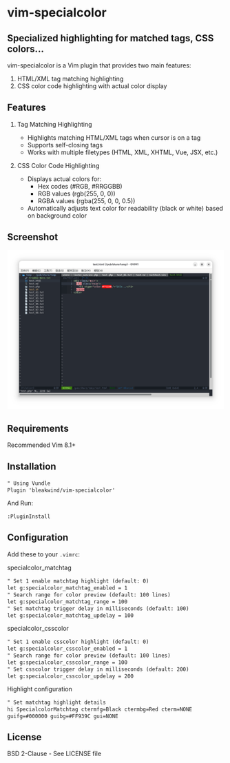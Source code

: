 # vim-specialcolor

## Specialized highlighting for matched tags, CSS colors...
vim-specialcolor is a Vim plugin that provides two main features:
1. HTML/XML tag matching highlighting
2. CSS color code highlighting with actual color display

## Features
1. Tag Matching Highlighting
    - Highlights matching HTML/XML tags when cursor is on a tag
    - Supports self-closing tags
    - Works with multiple filetypes (HTML, XML, XHTML, Vue, JSX, etc.)

2. CSS Color Code Highlighting
    - Displays actual colors for:
        - Hex codes (#RGB, #RRGGBB)
        - RGB values (rgb(255, 0, 0))
        - RGBA values (rgba(255, 0, 0, 0.5))
    - Automatically adjusts text color for readability (black or white) based on background color

## Screenshot
![Specialcolor Screenshot](https://github.com/bleakwind/vim-specialcolor/blob/main/vim-specialcolor.png)

## Requirements
Recommended Vim 8.1+

## Installation
```vim
" Using Vundle
Plugin 'bleakwind/vim-specialcolor'
```

And Run:
```vim
:PluginInstall
```

## Configuration
Add these to your `.vimrc`:

specialcolor_matchtag
```vim
" Set 1 enable matchtag highlight (default: 0)
let g:specialcolor_matchtag_enabled = 1
" Search range for color preview (default: 100 lines)
let g:specialcolor_matchtag_range = 100
" Set matchtag trigger delay in milliseconds (default: 100)
let g:specialcolor_matchtag_updelay = 100
```

specialcolor_csscolor
```vim
" Set 1 enable csscolor highlight (default: 0)
let g:specialcolor_csscolor_enabled = 1
" Search range for color preview (default: 100 lines)
let g:specialcolor_csscolor_range = 100
" Set csscolor trigger delay in milliseconds (default: 200)
let g:specialcolor_csscolor_updelay = 200
```

Highlight configuration
```vim
" Set matchtag highlight details
hi SpecialcolorMatchtag ctermfg=Black ctermbg=Red cterm=NONE guifg=#000000 guibg=#FF939C gui=NONE
```

## License
BSD 2-Clause - See LICENSE file
